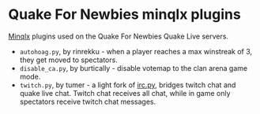 # Quake For Newbies minqlx plugins

[Minqlx](https://github.com/MinoMino/minqlx) plugins used on the Quake For Newbies Quake Live servers.

* `autohoag.py`, by rinrekku - when a player reaches a max winstreak of 3, they get moved to spectators.
* `disable_ca.py`, by burtically - disable votemap to the clan arena game mode.
* `twitch.py`, by tumer - a light fork of [irc.py](https://github.com/MinoMino/minqlx-plugins/blob/master/irc.py), bridges twitch chat and quake live chat. Twitch chat receives all chat, while in game only spectators receive twitch chat messages.
